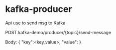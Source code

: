 # kafka-producer
Api use to send msg to Kafka

POST kafka-demo/producer/{topic}/send-message

Body: {
    "key":<key_value>,
    "value": <msg body>
}
